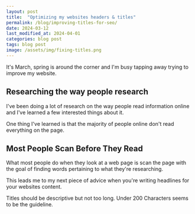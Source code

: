 ```yaml
---
layout: post
title:  "Optimizing my websites headers & titles"
permalink: /blog/improving-titles-for-seo/  
date: 2024-03-12
last_modified_at: 2024-04-01
categories: blog post
tags: blog post
image: /assets/img/fixing-titles.png
---
```


It's March, spring is around the corner and I'm busy tapping away trying to improve my website.  

## Researching the way people research
I've been doing a lot of research on the way people read information online and I've learned a few interested things about it.

One thing I've learned is that the majority of people online don't read everything on the page. 

## Most People Scan Before They Read
What most people do when they look at a web page is scan the page with the goal of finding words pertaining to what they're researching.


This leads me to my next piece of advice when you're writing headlines for your websites content.

Titles should be descriptive but not too long. Under 200 Characters seems to be the guideline.